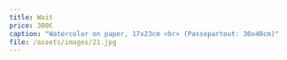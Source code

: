 ```yaml
---
title: Wait
price: 300€
caption: "Watercolor on paper, 17x23cm <br> (Passepartout: 30x40cm)"
file: /assets/images/21.jpg
---
```

